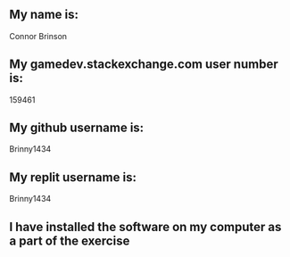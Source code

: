 
## My name is:
Connor Brinson

## My gamedev.stackexchange.com user number is:
159461

## My github username is:
Brinny1434

## My replit username is:
Brinny1434

## I have installed the software on my computer as a part of the exercise
```
